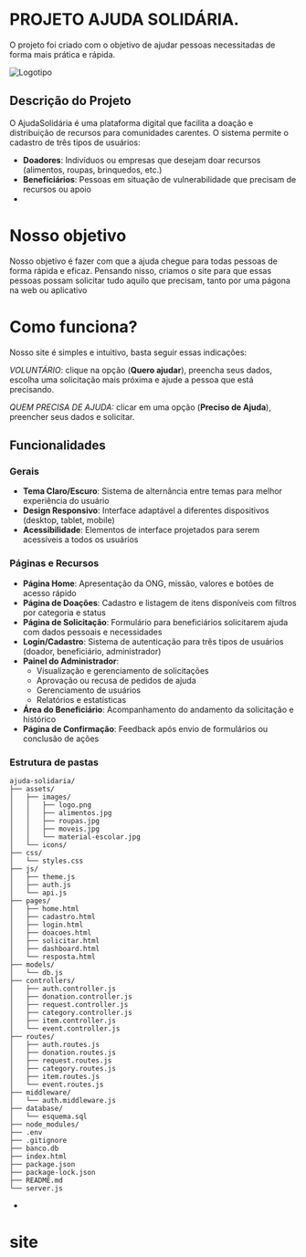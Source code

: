 # PROJETO AJUDA SOLIDÁRIA. 
O projeto foi criado com o objetivo de ajudar pessoas necessitadas de forma mais prática e rápida. 

![Logotipo](https://github.com/user-attachments/assets/e9fe668f-2725-4388-93f8-fbc527fc5a51)

## Descrição do Projeto

O AjudaSolidária é uma plataforma digital que facilita a doação e distribuição de recursos para comunidades carentes. O sistema permite o cadastro de três tipos de usuários:

- **Doadores**: Indivíduos ou empresas que desejam doar recursos (alimentos, roupas, brinquedos, etc.)
- **Beneficiários**: Pessoas em situação de vulnerabilidade que precisam de recursos ou apoio
- 
# Nosso objetivo
Nosso objetivo é fazer com que a ajuda chegue para todas pessoas de forma rápida e eficaz. Pensando nisso, criamos o site para que essas pessoas possam solicitar tudo aquilo que precisam, tanto por uma págona na web ou aplicativo

# Como funciona?
Nosso site é simples e intuitivo, basta seguir essas indicações:

*VOLUNTÁRIO*: clique na opção (**Quero ajudar**), preencha seus dados, escolha uma solicitação mais próxima e ajude a pessoa que está precisando.

*QUEM PRECISA DE AJUDA:* clicar em uma opção (**Preciso de Ajuda**), preencher seus dados e solicitar.

## Funcionalidades

### Gerais
- **Tema Claro/Escuro**: Sistema de alternância entre temas para melhor experiência do usuário
- **Design Responsivo**: Interface adaptável a diferentes dispositivos (desktop, tablet, mobile)
- **Acessibilidade**: Elementos de interface projetados para serem acessíveis a todos os usuários

### Páginas e Recursos
- **Página Home**: Apresentação da ONG, missão, valores e botões de acesso rápido
- **Página de Doações**: Cadastro e listagem de itens disponíveis com filtros por categoria e status
- **Página de Solicitação**: Formulário para beneficiários solicitarem ajuda com dados pessoais e necessidades
- **Login/Cadastro**: Sistema de autenticação para três tipos de usuários (doador, beneficiário, administrador)
- **Painel do Administrador**: 
  - Visualização e gerenciamento de solicitações
  - Aprovação ou recusa de pedidos de ajuda
  - Gerenciamento de usuários
  - Relatórios e estatísticas
- **Área do Beneficiário**: Acompanhamento do andamento da solicitação e histórico
- **Página de Confirmação**: Feedback após envio de formulários ou conclusão de ações

### Estrutura de pastas

```
ajuda-solidaria/
├── assets/
│   ├── images/
│   │   ├── logo.png
│   │   ├── alimentos.jpg
│   │   ├── roupas.jpg
│   │   ├── moveis.jpg
│   │   └── material-escolar.jpg
│   └── icons/
├── css/
│   └── styles.css
├── js/
│   ├── theme.js
│   ├── auth.js
│   └── api.js
├── pages/
│   ├── home.html
│   ├── cadastro.html
│   ├── login.html
│   ├── doacoes.html
│   ├── solicitar.html
│   ├── dashboard.html
│   └── resposta.html
├── models/
│   └── db.js
├── controllers/
│   ├── auth.controller.js
│   ├── donation.controller.js
│   ├── request.controller.js
│   ├── category.controller.js
│   ├── item.controller.js
│   └── event.controller.js
├── routes/
│   ├── auth.routes.js
│   ├── donation.routes.js
│   ├── request.routes.js
│   ├── category.routes.js
│   ├── item.routes.js
│   └── event.routes.js
├── middleware/
│   └── auth.middleware.js
├── database/
│   └── esquema.sql
├── node_modules/
├── .env
├── .gitignore
├── banco.db
├── index.html
├── package.json
├── package-lock.json
├── README.md
└── server.js
```
- 
# site
